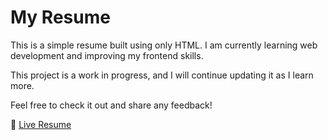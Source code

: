 # My Resume

This is a simple resume built using only HTML. I am currently learning web development and improving my frontend skills. 

This project is a work in progress, and I will continue updating it as I learn more.

Feel free to check it out and share any feedback!

🔗 [Live Resume](https://anthonylhd2.github.io/resume/)
